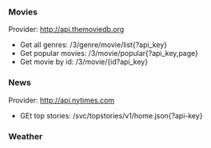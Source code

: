### Movies

Provider: http://api.themoviedb.org

   * Get all genres: /3/genre/movie/list{?api_key}
   * Get popular movies: /3/movie/popular{?api_key,page}
   * Get movie by id: /3/movie/{id?api_key}

### News

Provider: http://api.nytimes.com

   * GEt top stories: /svc/topstories/v1/home.json{?api-key}

### Weather

